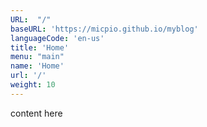 ```yaml
---
URL:  "/"
baseURL: 'https://micpio.github.io/myblog'
languageCode: 'en-us'
title: 'Home'
menu: "main"
name: 'Home'
url: '/'
weight: 10
---
```


content here